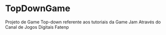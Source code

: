 # TopDownGame
Projeto de Game Top-down referente aos tutoriais da Game Jam
Através do Canal de Jogos Digitais Fatenp
